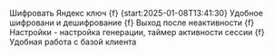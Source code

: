 
Шифровать Яндекс ключ {f} {start:2025-01-08T13:41:30}
Удобное шифровани и дешифрование {f}
Выход после неактивности {f}
Настройки - настройка генерации, таймер активности сессии {f}
Удобная работа с базой клиента